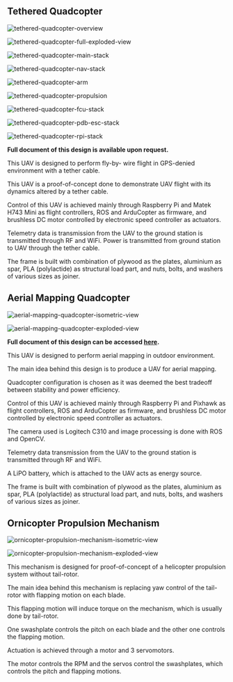 ## Tethered Quadcopter

![tethered-quadcopter-overview](/portfolio/mechanical-design/tethered-quadcopter/tethered-quadcopter-overview.png "Tethered Quadcopter Overview")

![tethered-quadcopter-full-exploded-view](/portfolio/mechanical-design/tethered-quadcopter/tethered-quadcopter-full-exploded-view.png "Tethered Quadcopter Full Exploded View")

![tethered-quadcopter-main-stack](/portfolio/mechanical-design/tethered-quadcopter/tethered-quadcopter-main-stack.png "Tethered Quadcopter Main Stack")

![tethered-quadcopter-nav-stack](/portfolio/mechanical-design/tethered-quadcopter/tethered-quadcopter-nav-stack.png "Tethered Quadcopter Navigation Stack")

![tethered-quadcopter-arm](/portfolio/mechanical-design/tethered-quadcopter/tethered-quadcopter-arm.png "Tethered Quadcopter Arm")

![tethered-quadcopter-propulsion](/portfolio/mechanical-design/tethered-quadcopter/tethered-quadcopter-propulsion.png "Tethered Quadcopter Propulsion")

![tethered-quadcopter-fcu-stack](/portfolio/mechanical-design/tethered-quadcopter/tethered-quadcopter-fcu-stack.png "Tethered Quadcopter FCU Stack")

![tethered-quadcopter-pdb-esc-stack](/portfolio/mechanical-design/tethered-quadcopter/tethered-quadcopter-pdb-esc-stack.png "Tethered Quadcopter PDB ESC Stack")

![tethered-quadcopter-rpi-stack](/portfolio/mechanical-design/tethered-quadcopter/tethered-quadcopter-rpi-stack.png "Tethered Quadcopter RPi Stack")

**Full document of this design is available upon request.**

This UAV is designed to perform fly-by- wire flight in GPS-denied environment with a tether cable. 

This UAV is a proof-of-concept done to demonstrate UAV flight with its dynamics altered by a tether 
cable.

Control of this UAV is achieved mainly through Raspberry Pi and Matek H743 Mini as flight controllers, ROS and ArduCopter as firmware, and brushless DC motor controlled by electronic speed controller as actuators. 

Telemetry data is transmission from the UAV to the ground station is transmitted through RF
and WiFi. Power is transmitted from ground station to UAV through the tether cable.

The frame is built with combination of plywood as the plates, aluminium as spar, PLA (polylactide) as structural load part, and nuts, bolts, and washers of various sizes as joiner. 

## Aerial Mapping Quadcopter

![aerial-mapping-quadcopter-isometric-view](/portfolio/mechanical-design/aerial-mapping-quadcopter/aerial-mapping-quadcopter-isometric-view.png "Aerial Mapping Quadcopter Isometric View")

![aerial-mapping-quadcopter-exploded-view](/portfolio/mechanical-design/aerial-mapping-quadcopter/aerial-mapping-quadcopter-exploded-view.png "Aerial Mapping Quadcopter Exploded View")

**Full document of this design can be accessed [here](https://github.com/Sibernetika-Teknologi-Industri/uav-cad).**

This UAV is designed to perform aerial mapping in outdoor environment.

The main idea behind this design is to produce a UAV for aerial mapping. 

Quadcopter configuration is chosen as it was deemed the best tradeoff between stability and power efficiency.

Control of this UAV is achieved mainly through Raspberry Pi and Pixhawk as flight controllers, ROS and ArduCopter as firmware, and brushless DC motor controlled by electronic speed controller as actuators.

The camera used is Logitech C310 and image processing is done with ROS and OpenCV. 

Telemetry data transmission from the UAV to the ground station is transmitted through RF and WiFi. 

A LiPO battery, which is attached to the UAV acts as energy source. 

The frame is built with combination of plywood as the plates, aluminium as spar, PLA (polylactide) as structural load part, and nuts, bolts, and washers of various sizes as joiner. 

## Ornicopter Propulsion Mechanism

![ornicopter-propulsion-mechanism-isometric-view](/portfolio/mechanical-design/ornicopter-propulsion-mechanism/ornicopter-propulsion-mechanism-isometric-view.png "Ornicopter Propulsion Mechanism Isometric View")

![ornicopter-propulsion-mechanism-exploded-view](/portfolio/mechanical-design/ornicopter-propulsion-mechanism/ornicopter-propulsion-mechanism-exploded-view.png "Ornicopter Propulsion Mechanism Exploded View")

This mechanism is designed for proof-of-concept of a helicopter propulsion system without tail-rotor.

The main idea behind this mechanism is replacing yaw control of the tail-rotor with flapping motion on each blade. 

This flapping motion will induce torque on the mechanism, which is usually done by tail-rotor. 

One swashplate controls the pitch on each blade and the other one controls the flapping motion.

Actuation is achieved through a motor and 3 servomotors. 

The motor controls the RPM and the servos control the swashplates, which controls the pitch and flapping motions. 